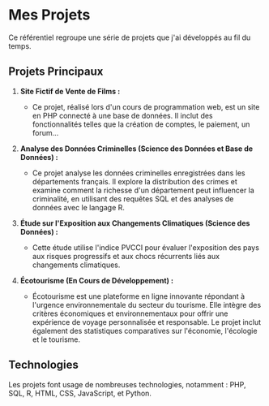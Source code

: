 # Mes Projets

Ce référentiel regroupe une série de projets que j'ai développés au fil du temps.

## Projets Principaux

1. **Site Fictif de Vente de Films :** 
   - Ce projet, réalisé lors d'un cours de programmation web, est un site en PHP connecté à une base de données. Il inclut des fonctionnalités telles que la création de comptes, le paiement, un forum...

2. **Analyse des Données Criminelles (Science des Données et Base de Données) :**
   - Ce projet analyse les données criminelles enregistrées dans les départements français. Il explore la distribution des crimes et examine comment la richesse d'un département peut influencer la criminalité, en utilisant des requêtes SQL et des analyses de données avec le langage R.

3. **Étude sur l'Exposition aux Changements Climatiques (Science des Données) :**
   - Cette étude utilise l'indice PVCCI pour évaluer l'exposition des pays aux risques progressifs et aux chocs récurrents liés aux changements climatiques.

4. **Écotourisme (En Cours de Développement) :**
   - Écotourisme est une plateforme en ligne innovante répondant à l'urgence environnementale du secteur du tourisme. Elle intègre des critères économiques et environnementaux pour offrir une expérience de voyage personnalisée et responsable. Le projet inclut également des statistiques comparatives sur l'économie, l'écologie et le tourisme.

## Technologies

Les projets font usage de nombreuses technologies, notamment : PHP, SQL, R, HTML, CSS, JavaScript, et Python.




